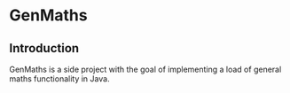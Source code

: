 # GenMaths
## Introduction
GenMaths is a side project with the goal of implementing a load of general maths functionality in Java.
